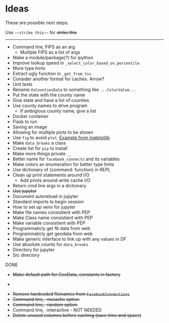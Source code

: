 # Ideas
These are possible next steps.

Use `~~strike this~~` for ~~strike this~~

-------------------

* Command line, FIPS as an arg
  * Mulitple  FIPS  as  a list of args
* Make a  module/package(?) for   ipython
* Improve lookup  speed in `_select_color_based_on_percentile`
*  More  type hints
* Extract ugly function in `_get_from_tsv`
* Consider another format for caches. Arrow?
* Unit tests
* Rename `UsCountiesData` to something like `...ColorValue...`
* Put the state with the county name
* Give state and have a list of counties
* Use county names to drive program
   * If ambigious county name, give a list
* Docker container
* Flask to run
* Saving an image
* Allowing for multiple plots to be shown
* Use `fig` to avoid `plot`.  [Example from matplotlib](
https://matplotlib.org/stable/gallery/user_interfaces/web_application_server_sgskip.htm)
*   Make `data_breaks` a class
* Create list for `pip` to install 
* Make more things private `__`
* Better name for `facebook_connects` and its variables
* Make colors an enumeration for better type hints
* Use dictionary of {command: function} in REPL
* Clean up print statements around I/O
  * Add prints around write cache I/O  
* Return cmd line args in a dictionary
* ~~Use jupyter~~
* Document autoreload in jupyter
* Standard imports to begin session
* How to set up venv for jupyter
* Make file names consistient with PEP
* Make Class name consistient with PEP
* Make variable consistient with PEP
* Programmaticly get fb data from web
* Programmaticly get geodata from web
* Make generic interface to link up with any values in DF
* Use absolute counts for `data_breaks`
*  Directory for jupyter
*  Src  directory 

DONE
* ~~Make default path for GeoData, constants in factory~~
* ~~~~BAD IDEA: Use Python logging~~~~
* ~~Remove hardcoded filenames from `FacebookConnections`~~
* ~~Command line, -nocache option~~
* ~~Command line, -random option~~
* Command line, -interactive - NOT NEEDED
* ~~Delete unused columns before caching (save time and space)~~

